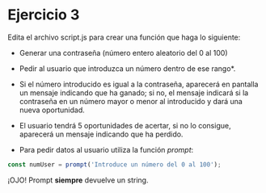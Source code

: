 # Ejercicio 3

Edita el archivo script.js para crear una función que haga lo siguiente:

- Generar una contraseña (número entero aleatorio del 0 al 100)

- Pedir al usuario que introduzca un número dentro de ese rango\*.

- Si el número introducido es igual a la contraseña, aparecerá en pantalla un mensaje indicando que ha ganado; si no, el mensaje indicará si la contraseña en un número mayor o menor al introducido y dará una nueva oportunidad.
- El usuario tendrá 5 oportunidades de acertar, si no lo consigue, aparecerá un mensaje indicando que ha perdido.

* Para pedir datos al usuario utiliza la función _prompt_:

```javascript
const numUser = prompt('Introduce un número del 0 al 100');
```

¡OJO! Prompt **siempre** devuelve un string.
